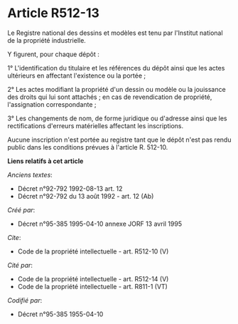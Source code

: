 # Article R512-13

Le Registre national des dessins et modèles est tenu par l'Institut national de la propriété industrielle. 

Y figurent, pour chaque dépôt : 

1° L'identification du titulaire et les références du dépôt ainsi que les actes ultérieurs en affectant l'existence ou la
portée ; 

2° Les actes modifiant la propriété d'un dessin ou modèle ou la jouissance des droits qui lui sont attachés ; en cas de
revendication de propriété, l'assignation correspondante ; 

3° Les changements de nom, de forme juridique ou d'adresse ainsi que les rectifications d'erreurs matérielles affectant les
inscriptions. 

Aucune inscription n'est portée au registre tant que le dépôt n'est pas rendu public dans les conditions prévues à l'article
R. 512-10.

**Liens relatifs à cet article**

_Anciens textes_:

  - Décret n°92-792 1992-08-13 art. 12
  - Décret n°92-792 du 13 août 1992 - art. 12 (Ab)

_Créé par_:

  - Décret n°95-385 1995-04-10 annexe JORF 13 avril 1995

_Cite_:

  - Code de la propriété intellectuelle - art. R512-10 (V)

_Cité par_:

  - Code de la propriété intellectuelle - art. R512-14 (V)
  - Code de la propriété intellectuelle - art. R811-1 (VT)

_Codifié par_:

  - Décret n°95-385 1955-04-10

